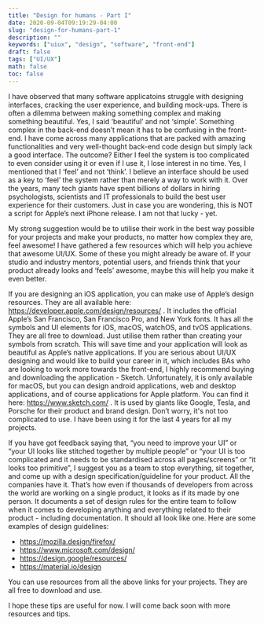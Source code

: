 ```yaml
---
title: "Design for humans - Part I"
date: 2020-09-04T09:19:29-04:00
slug: "design-for-humans-part-1"
description: ""
keywords: ["uiux", "design", "software", "front-end"]
draft: false
tags: ["UI/UX"]
math: false
toc: false
---
```


I have observed that many software applicatoins struggle with designing interfaces, cracking the user experience, and building mock-ups. There is often a dilemma between making something complex and making something beautiful. Yes, I said ‘beautiful’ and not ‘simple’. Something complex in the back-end doesn’t mean it has to be confusing in the front-end. I have come across many applications that are packed with amazing functionalities and very well-thought back-end code design but simply lack a good interface. The outcome? Either I feel the system is too complicated to even consider using it or even if I use it, I lose interest in no time. Yes, I mentioned that I ‘feel’ and not ‘think’. I believe an interface should be used as a key to ‘feel’ the system rather than merely a way to work with it. Over the years, many tech giants have spent billions of dollars in hiring psychologists, scientists and IT professionals to build the best user experience for their customers. Just in case you are wondering, this is NOT a script for Apple’s next iPhone release. I am not that lucky - yet. 

My strong suggestion would be to utilise their work in the best way possible for your projects and make your products, no matter how complex they are, feel awesome! I have gathered a few resources which will help you achieve that awesome UI/UX. Some of these you might already be aware of. If your studio and industry mentors, potential users, and friends think that your product already looks and ‘feels’ awesome, maybe this will help you make it even better.

If you are designing an iOS application, you can make use of Apple’s design resources. They are all available here: https://developer.apple.com/design/resources/ . It includes the official Apple’s San Francisco, San Francisco Pro, and New York fonts. It has all the symbols and UI elements for iOS, macOS, watchOS, and tvOS applications. They are all free to download. Just utilise them rather than creating your symbols from scratch. This will save time and your application will look as beautiful as Apple’s native applications. 
If you are serious about UI/UX designing and would like to build your career in it, which includes BAs who are looking to work more towards the front-end, I highly recommend buying and downloading the application - Sketch. Unfortunately, it is only available for macOS, but you can design android applications, web and desktop applications, and of course applications for Apple platform. You can find it here: https://www.sketch.com/ . It is used by giants like Google, Tesla, and Porsche for their product and brand design. Don’t worry, it's not too complicated to use. I have been using it for the last 4 years for all my projects. 

If you have got feedback saying that, “you need to improve your UI” or “your UI looks like stitched together by multiple people” or “your UI is too complicated and it needs to be standardised across all pages/screens” or “it looks too primitive”, I suggest you as a team to stop everything, sit together, and come up with a design specification/guideline for your product. All the companies have it. That’s how even if thousands of developers from across the world are working on a single product, it looks as if its made by one person. It documents a set of design rules for the entire team to follow when it comes to developing anything and everything related to their product - including documentation. It should all look like one. Here are some examples of design guidelines:
+ https://mozilla.design/firefox/
+ https://www.microsoft.com/design/
+ https://design.google/resources/
+ https://material.io/design

You can use resources from all the above links for your projects. They are all free to download and use. 

I hope these tips are useful for now. I will come back soon with more resources and tips. 
